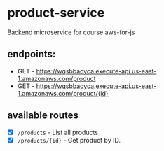 # product-service
Backend microservice for course aws-for-js

## endpoints:
  - GET - https://wqsbbaoyca.execute-api.us-east-1.amazonaws.com/product
  - GET - https://wqsbbaoyca.execute-api.us-east-1.amazonaws.com/product/{id}

## available routes

- [x] `/products` - List all products
- [x] `/products/{id}` - Get product by ID.
